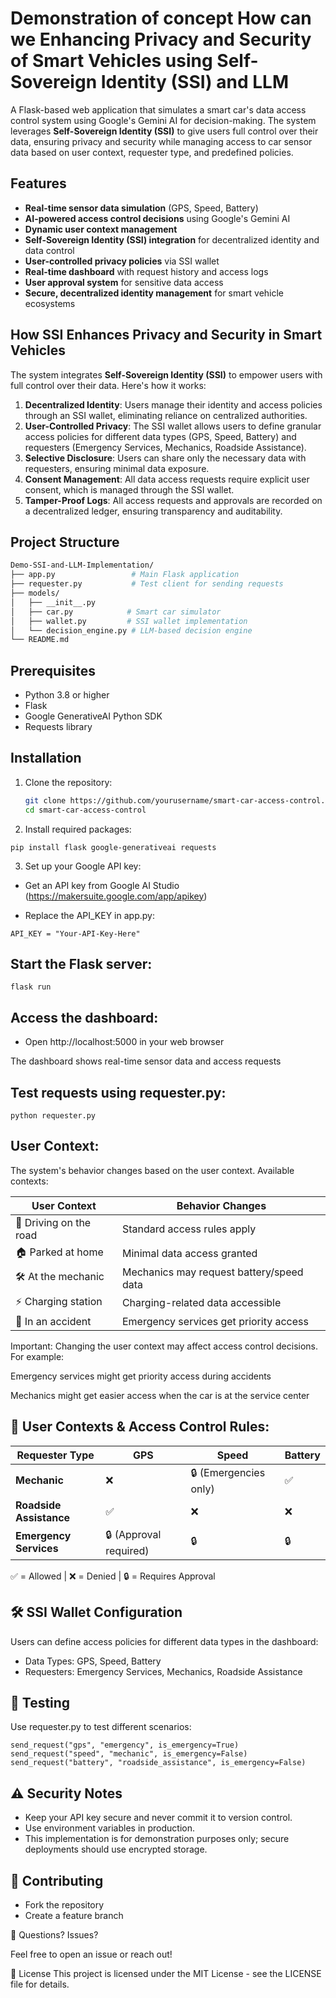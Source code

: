 # Demonstration of concept How can we Enhancing Privacy and Security of Smart Vehicles using Self-Sovereign Identity (SSI) and LLM

A Flask-based web application that simulates a smart car's data access control system using Google's Gemini AI for decision-making. The system leverages **Self-Sovereign Identity (SSI)** to give users full control over their data, ensuring privacy and security while managing access to car sensor data based on user context, requester type, and predefined policies.

## Features

- **Real-time sensor data simulation** (GPS, Speed, Battery)
- **AI-powered access control decisions** using Google's Gemini AI
- **Dynamic user context management**
- **Self-Sovereign Identity (SSI) integration** for decentralized identity and data control
- **User-controlled privacy policies** via SSI wallet
- **Real-time dashboard** with request history and access logs
- **User approval system** for sensitive data access
- **Secure, decentralized identity management** for smart vehicle ecosystems

## How SSI Enhances Privacy and Security in Smart Vehicles

The system integrates **Self-Sovereign Identity (SSI)** to empower users with full control over their data. Here's how it works:

1. **Decentralized Identity**: Users manage their identity and access policies through an SSI wallet, eliminating reliance on centralized authorities.
2. **User-Controlled Privacy**: The SSI wallet allows users to define granular access policies for different data types (GPS, Speed, Battery) and requesters (Emergency Services, Mechanics, Roadside Assistance).
3. **Selective Disclosure**: Users can share only the necessary data with requesters, ensuring minimal data exposure.
4. **Consent Management**: All data access requests require explicit user consent, which is managed through the SSI wallet.
5. **Tamper-Proof Logs**: All access requests and approvals are recorded on a decentralized ledger, ensuring transparency and auditability.

## Project Structure
   ```bash
   Demo-SSI-and-LLM-Implementation/
   ├── app.py                 # Main Flask application
   ├── requester.py           # Test client for sending requests
   ├── models/
   │   ├── __init__.py
   │   ├── car.py            # Smart car simulator
   │   ├── wallet.py         # SSI wallet implementation
   │   └── decision_engine.py # LLM-based decision engine
   └── README.md
```





## Prerequisites

- Python 3.8 or higher
- Flask
- Google GenerativeAI Python SDK
- Requests library

## Installation

1. Clone the repository:
   ```bash
   git clone https://github.com/yourusername/smart-car-access-control.git
   cd smart-car-access-control
   
2. Install required packages:

`pip install flask google-generativeai requests `

3. Set up your Google API key:

- Get an API key from Google AI Studio (https://makersuite.google.com/app/apikey)

- Replace the API_KEY in app.py:

` API_KEY = "Your-API-Key-Here" `


## Start the Flask server:

` flask run `

## Access the dashboard:

- Open http://localhost:5000 in your web browser

The dashboard shows real-time sensor data and access requests

## Test requests using requester.py:

` python requester.py `

## User Context:

The system's behavior changes based on the user context. Available contexts:

| User Context           | Behavior Changes                         |
| ---------------------- | ---------------------------------------- |
| 🚗 Driving on the road | Standard access rules apply              |
| 🏠 Parked at home      | Minimal data access granted              |
| 🛠️ At the mechanic     | Mechanics may request battery/speed data |
| ⚡ Charging station    | Charging-related data accessible         |
| 🚨 In an accident      | Emergency services get priority access   |

Important: Changing the user context may affect access control decisions. For example:

Emergency services might get priority access during accidents

Mechanics might get easier access when the car is at the service center

## 🚗 User Contexts & Access Control Rules:

| Requester Type          | GPS                    | Speed                 | Battery |
| ----------------------- | ---------------------- | --------------------- | ------- |
| **Mechanic**            | ❌                     | 🔒 (Emergencies only) | ✅      |
| **Roadside Assistance** | ✅                     | ❌                    | ❌      |
| **Emergency Services**  | 🔒 (Approval required) | 🔒                    | 🔒      |

✅ = Allowed | ❌ = Denied | 🔒 = Requires Approval

## 🛠️ SSI Wallet Configuration

Users can define access policies for different data types in the dashboard:

- Data Types: GPS, Speed, Battery
- Requesters: Emergency Services, Mechanics, Roadside Assistance

## 🧪 Testing

Use requester.py to test different scenarios:

```
send_request("gps", "emergency", is_emergency=True)
send_request("speed", "mechanic", is_emergency=False)
send_request("battery", "roadside_assistance", is_emergency=False)
```

## ⚠️ Security Notes

- Keep your API key secure and never commit it to version control.
- Use environment variables in production.
- This implementation is for demonstration purposes only; secure deployments should use encrypted storage.

## 🤝 Contributing

- Fork the repository
- Create a feature branch

🎯 Questions? Issues?

Feel free to open an issue or reach out!


📜 License
This project is licensed under the MIT License - see the LICENSE file for details.

